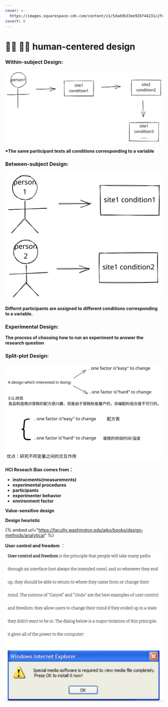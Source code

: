 ```yaml
---
cover: >-
  https://images.squarespace-cdn.com/content/v1/5daddb33ee92bf44231c2fef/1593634997762-75P05A5AKO859N5G9OMU/medical-algorithms.gif
coverY: 0
---
```


# 🧑🎨 🧑🎨 human-centered design



### **Within-subject Design:**

<img src="../../.gitbook/assets/file.drawing (2).svg" alt="" class="gitbook-drawing">

**\*The same participant tests all conditions corresponding to a variable**



### **Between-subject Design:**



<img src="../../.gitbook/assets/file.drawing.svg" alt="" class="gitbook-drawing">

**Differnt participants are assigned to different conditions corresponding to a variable.**



### **Experimental Design:**

**The process of choosing how to run an experiment to answer the research question**



### **Split-plot Design:**

<img src="../../.gitbook/assets/file.drawing (1).svg" alt="" class="gitbook-drawing">

**HCI Reseach Bias comes from：**

* **instrucments(measurements)**
* **experimental procedures**
* **participants**
* **experimenter behavior**
* **environment factor**



**Value-sensitive design**

**Design heuristic**

{% embed url="https://faculty.washington.edu/ajko/books/design-methods/analytical" %}

**User control and freedom** ：

![](<../../.gitbook/assets/截屏2022-05-02 下午7.08.37.png>)

